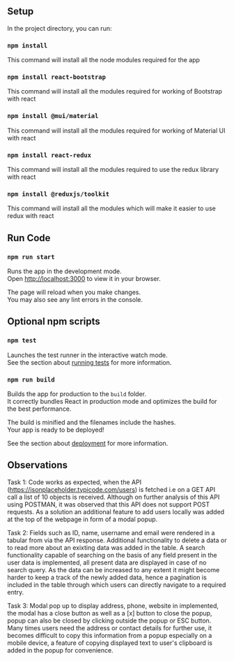 ## Setup

In the project directory, you can run:

### `npm install`
This command will install all the node modules required for the app

### `npm install react-bootstrap`
This command will install all the modules required for working of Bootstrap with react

### `npm install @mui/material`
This command will install all the modules required for working of Material UI with react

### `npm install react-redux`
This command will install all the modules required to use the redux library with react

### `npm install @reduxjs/toolkit`
This command will install all the modules which will make it easier to use redux with react

## Run Code
### `npm run start`

Runs the app in the development mode.\
Open [http://localhost:3000](http://localhost:3000) to view it in your browser.

The page will reload when you make changes.\
You may also see any lint errors in the console.

## Optional npm scripts
### `npm test`

Launches the test runner in the interactive watch mode.\
See the section about [running tests](https://facebook.github.io/create-react-app/docs/running-tests) for more information.

### `npm run build`

Builds the app for production to the `build` folder.\
It correctly bundles React in production mode and optimizes the build for the best performance.

The build is minified and the filenames include the hashes.\
Your app is ready to be deployed!

See the section about [deployment](https://facebook.github.io/create-react-app/docs/deployment) for more information.

## Observations

Task 1:
Code works as expected, when the API (https://jsonplaceholder.typicode.com/users) is fetched i.e on a GET API call a list of 10 objects is received. Although on further analysis of this API using POSTMAN, it was observed that this API does not support POST requests. As a solution an additional feature to add users locally was added at the top of the webpage in form of a modal popup.

Task 2:
Fields such as ID, name, username and email were rendered in a tabular from via the API response. Additional functionality to delete a data or to read more about an exixting data was added in the table. A search functionality capable of searching on the basis of any field present in the user data is implemented, all present data are displayed in case of no search query. As the data can be increased to any extent it might become harder to keep a track of the newly added data, hence a pagination is included in the table through which users can directly navigate to a required entry.

Task 3:
Modal pop up to display address, phone, website in implemented, the modal has a close button as well as a [x] button to close the popup, popup can also be closed by clicking outside the popup or ESC button. Many times users need the address or contact details for further use, it becomes difficult to copy this information from a popup especially on a mobile device, a feature of copying displayed text to user's clipboard is added in the popup for convenience.
